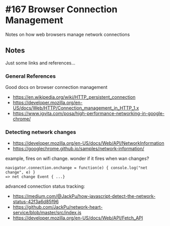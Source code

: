# #167 Browser Connection Management

Notes on how web browsers manage network connections

## Notes

Just some links and references...

### General References

Good docs on browser connection management

* <https://en.wikipedia.org/wiki/HTTP_persistent_connection>
* <https://developer.mozilla.org/en-US/docs/Web/HTTP/Connection_management_in_HTTP_1.x>
* <https://www.igvita.com/posa/high-performance-networking-in-google-chrome/>

### Detecting network changes

* <https://developer.mozilla.org/en-US/docs/Web/API/NetworkInformation>
* <https://googlechrome.github.io/samples/network-information/>

example, fires on wifi change. wonder if it fires when wan changes?

    navigator.connection.onchange = function(e) { console.log("net change", e) }
    => net change Event { ...}

advanced connection status tracking:

* <https://medium.com/@JackPu/how-javascript-detect-the-network-status-42f3a6d85f96>
* <https://github.com/JackPu/network-heart-service/blob/master/src/index.js>
* <https://developer.mozilla.org/en-US/docs/Web/API/Fetch_API>
